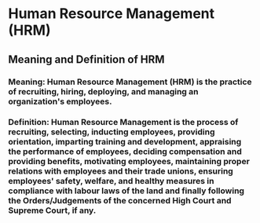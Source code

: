# Human Resource Management (HRM)
## Meaning and Definition of HRM
### Meaning: Human Resource Management (HRM) is the practice of recruiting, hiring, deploying, and managing an organization's employees.
### Definition: Human Resource Management is the process of recruiting, selecting, inducting employees, providing orientation, imparting training and development, appraising the performance of employees, deciding compensation and providing benefits, motivating employees, maintaining proper relations with employees and their trade unions, ensuring employees' safety, welfare, and healthy measures in compliance with labour laws of the land and finally following the Orders/Judgements of the concerned High Court and Supreme Court, if any.

